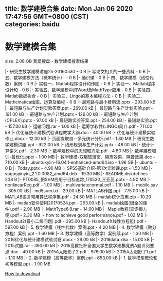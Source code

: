 
title: 数学建模合集
date: Mon Jan 06 2020 17:47:56 GMT+0800 (CST)    
categories: baidu
---

# 数学建模合集
size: 2.08 GB
 我爱搜盘 - 数学建模搜索结果
 
|- 研究生数学建模讲座2h-20160530 - 0 B
|- 写论文相关的一些资料 - 0 B
|- 五、数学建模方法（概率统计） - 0 B
|- 通识课 - 0 B
|- 四、数学建模（线性代数）案例 - 0 B
|- 实验一、Matlab程序设计和作图 - 0 B
|- 实验一、Matlab程序设计和 - 0 B
|- 实验五、数学建模中的Word及MathType应用 - 0 B
|- 实验四、Matlab数据拟合 - 0 B
|- 实验三、Lingo的基本编程方法 - 0 B
|- 实验二、Mathematica绘图、运算及编程 - 0 B
|- 最短路与最小费用流.pptx - 293.00 kB
|- 最短路与生产计划实验答案.ppt - 269.00 kB
|- 最短路与生产计划实验.ppt - 191.00 kB
|- 最短路与生产计划.pptx - 129.00 kB
|- 最短路与生产计划(CPLEX).pptx - 97.00 kB
|- 最短路实验答案.ppt - 254.00 kB
|- 最短路实验.ppt - 157.00 kB
|- 运输问题.rar - 1.00 kB
|- 运筹学软件(LINGO)简介.pdf - 711.00 kB
|- 优化与统计建模试验课程教学大纲.doc - 40.00 kB
|- 优化与统计建模实验作业.docx - 12.00 kB
|- 页面提取自－多元统计分析.pdf - 1.80 MB
|- 研究生数学建模讲座.ppt - 922.00 kB
|- 线形规划与生产计划.pptx - 48.00 kB
|- 统计计算讲义.pdf - 2.30 MB
|- 数学建模中的思想和方法.pdf - 4.80 MB
|- 数学建模培训-最优化.pptx - 1.00 MB
|- 数学建模-双层玻璃窗、隔热效果、隔音效果.doc - 710.00 kB
|- ubuntukylin-16.04.1-enhanced-amd64.iso - 1.96 GB
|- ubuntu - 0 B
|- Today.pptx - 4.90 MB
|- SPSS基础介绍-第1次实验课.ppt - 1.50 MB
|- sogoupinyin_2.1.0.0082_amd64.deb - 19.30 MB
|- README.diskdefines - 238 B
|- PT0085_把SVM应用于目标追踪_170520_王亚蕊.pptx - 4.90 MB
|- nonlinearReg.pdf - 1.00 MB
|- multivariatenormal.pdf - 1.10 MB
|- mobile.sav - 305.00 kB
|- md5sum.txt - 29.00 kB
|- MATLAB作图.ppt - 775.00 kB
|- MATLAB语言常用算法程序集.pdf - 24.50 MB
|- matlab统计应用.zip - 10.20 MB
|- matlab软件使用20170524.ppt - 263.00 kB
|- matlab绘图(很全的课件).pdf - 2.90 MB
|- MathType6.8.rar - 14.00 MB
|- Maple教程(查询很方便).pdf - 2.30 MB
|- how to achieve good performance.pdf - 1.02 MB
|- Handout2(最小二乘问题).pdf - 395.00 kB
|- Handout1(线性方程组).pdf - 597.00 kB
|- 5. 数学建模（线性代数）案例.ppt - 4.20 MB
|- 4. 数学建模（微分方程）案例.ppt - 1.60 MB
|- 3. 数学建模（高等数学）案例续.ppt - 1.30 MB
|- 2016优化与统计建模试验试卷.docx - 29.00 kB
|- 2016data.xlsx - 15.00 kB
|- 2015试题.rar - 390.00 kB
|- 2015高教社杯全国大学生数学建模竞赛A题评阅要点.doc - 49.00 kB
|- 2015A太阳影子2.pdf - 976.00 kB
|- 2015A太阳影子1.pdf - 1.10 MB
|- 2. 数学建模（高等数学）案例.ppt - 653.00 kB
|- 1. 数学模型概论和初等模型.ppt - 1.90 MB

[How to download](https://bpcam.bemobtrk.com/go/2ceec3aa-1ca2-46d6-b9ff-aaa5c184517c?jno=1062)